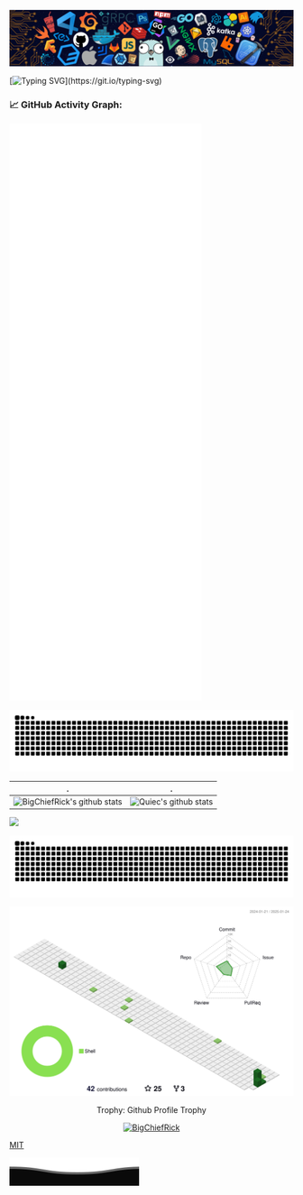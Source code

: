 <!--   my-header-img -->
![](./src/header_.png)
<!--   my-ticker -->  

[![Typing SVG](https://readme-typing-svg.herokuapp.com?color=%2336BCF7&center=true&vCenter=true&width=600&lines=Hi+there+👋,+I+am+BigChiefRick;+Welcome+to+My+Github+Profile!)](https://git.io/typing-svg)


<!--   GitHub stats graph -->
### 📈 GitHub Activity Graph:
 
![Metrics](https://github.com/BigChiefRick/BigChiefRick/blob/master/github-metrics.svg)


<!--   green snake -->
![BigChiefRick's github activity graph](https://raw.githubusercontent.com/BigChiefRick/BigChiefRick/output/github-contribution-grid-snake.svg)
<!--   stats + languages -->
| .                                                                                                                                       | .                                                                                                                         |
|-----------------------------------------------------------------------------------------------------------------------------------------|---------------------------------------------------------------------------------------------------------------------------|
| ![BigChiefRick's github stats](https://github-readme-stats.vercel.app/api?username=BigChiefRick&show_icons=true&theme=radical&include_all_commits=true) | ![Quiec's github stats](https://github-readme-stats.vercel.app/api/top-langs/?username=BigChiefRick&theme=radical&layout=compact) |


<img src="https://github-readme-streak-stats.herokuapp.com/?user=BigChiefRick"></img>

<!-- dark snake -->
![BigChiefRick's github activity graph](https://raw.githubusercontent.com/BigChiefRick/BigChiefRick/output/github-contribution-grid-snake-dark.svg)

<!--   profile-green-animate -->
![](./profile-3d-contrib/profile-green-animate.svg)

<div align="center">
<summary>Trophy: Github Profile Trophy</summary>
</div>

<p align="center"> 
<a href="https://github.com/ryo-ma/github-profile-trophy"><img src="https://github-profile-trophy.vercel.app/?username=BigChiefRick" alt="BigChiefRick" /></a>
</p>

[MIT](LICENSE)


![](assets/Bottom_down.svg)
